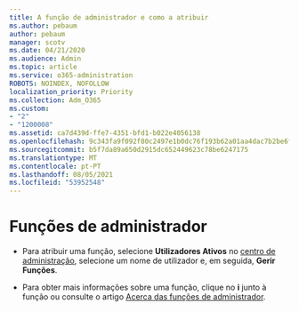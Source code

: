 ```yaml
---
title: A função de administrador e como a atribuir
ms.author: pebaum
author: pebaum
manager: scotv
ms.date: 04/21/2020
ms.audience: Admin
ms.topic: article
ms.service: o365-administration
ROBOTS: NOINDEX, NOFOLLOW
localization_priority: Priority
ms.collection: Adm_O365
ms.custom:
- "2"
- "1200008"
ms.assetid: ca7d439d-ffe7-4351-bfd1-b022e4056138
ms.openlocfilehash: 9c343fa9f092f80c2497e1b0dc76f193b62a01aa4dac7b2be6f1c916e611abbb
ms.sourcegitcommit: b5f7da89a650d2915dc652449623c78be6247175
ms.translationtype: MT
ms.contentlocale: pt-PT
ms.lasthandoff: 08/05/2021
ms.locfileid: "53952548"
---
```

# <a name="admin-roles"></a>Funções de administrador

- Para atribuir uma função, selecione **Utilizadores Ativos** no [centro de administração](https://admin.microsoft.com/Adminportal/Home#/users), selecione um nome de utilizador e, em seguida,  **Gerir Funções**.

- Para obter mais informações sobre uma função, clique no **i** junto à função ou consulte o artigo [Acerca das funções de administrador](https://docs.microsoft.com/microsoft-365/admin/add-users/about-admin-roles).